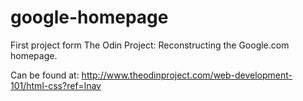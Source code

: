 # google-homepage
First project form The Odin Project: Reconstructing the Google.com homepage.

Can be found at: http://www.theodinproject.com/web-development-101/html-css?ref=lnav
